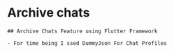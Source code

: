 # Archive chats

```
## Archive Chats Feature using Flutter Framework

- For time being I ssed DummyJson For Chat Profiles

```
